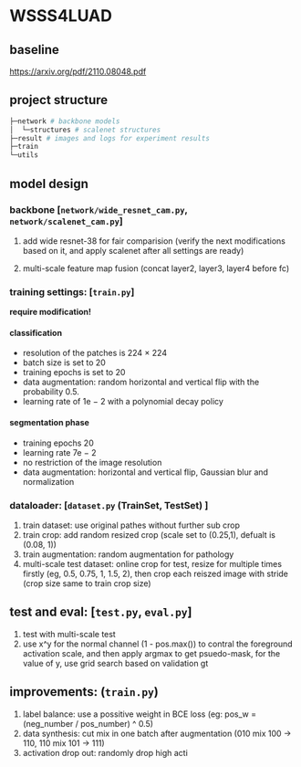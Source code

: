 # WSSS4LUAD


## baseline

https://arxiv.org/pdf/2110.08048.pdf



## project structure

```bash
├─network # backbone models
│  └─structures # scalenet structures
├─result # images and logs for experiment results
├─train
└─utils	
```

## model design

### backbone [`network/wide_resnet_cam.py`, `network/scalenet_cam.py`]
1.  add wide resnet-38 for fair comparision (verify the next modifications based on it, and apply scalenet after all settings are ready)

2.  multi-scale feature map fusion (concat layer2, layer3, layer4 before fc)

### training settings: [`train.py`]

**require modification!**

#### classification

- resolution of the patches is 224 × 224
- batch size is set to 20
- training epochs is set to 20
- data augmentation: random horizontal and vertical flip with the probability 0.5. 
- learning rate of 1e − 2 with a polynomial decay policy

#### segmentation phase

- training epochs 20 
- learning rate 7e − 2
- no restriction of the image resolution
- data augmentation: horizontal and vertical flip, Gaussian blur and normalization

### dataloader: [`dataset.py` (TrainSet, TestSet) ]

1. train dataset: use original pathes without further sub crop
2. train crop: add random resized crop (scale set to (0.25,1), defualt is (0.08, 1))
3. train augmentation: random augmentation for pathology
4. multi-scale test dataset: online crop for test, resize for multiple times firstly (eg, 0.5, 0.75, 1, 1.5, 2), then crop each reiszed image with stride (crop size same to train crop size)

## test and eval: [`test.py`, `eval.py`]
1. test with multi-scale test
2. use x^y for the normal channel (1 - pos.max()) to contral the foreground activation scale, and then apply argmax to get psuedo-mask, for the value of y, use grid search based on validation gt

## improvements: (`train.py`)
1. label balance: use a possitive weight in BCE loss (eg: pos_w = (neg_number / pos_number) ^ 0.5)
2. data synthesis: cut mix in one batch after augmentation (010 mix 100 -> 110, 110 mix 101 -> 111)
3. activation drop out: randomly drop high acti
